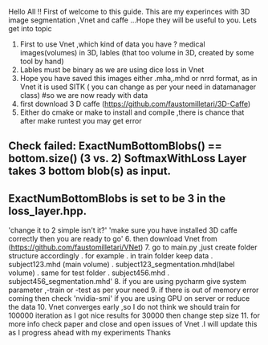 Hello All !! First of welcome to this guide. This are my experinces with 3D image segmentation ,Vnet and caffe
...Hope they will be useful to you.
Lets get into topic
1. First to use Vnet ,which kind of data you have ? medical images(volumes) in 3D, lables (that too volume in 3D, created by some tool by hand)
2. Lables must be binary as we are using dice loss in Vnet
3. Hope you have saved this images either .mha,.mhd or nrrd format, as in Vnet it is used SITK ( you can change as per your need in datamanager class)
#so we are now ready with data
4. first download 3 D caffe
(https://github.com/faustomilletari/3D-Caffe)
5. Either do cmake or make to install and compile ,there is chance that after make runtest you may get error
 ## Check failed: ExactNumBottomBlobs() == bottom.size() (3 vs. 2) SoftmaxWithLoss Layer takes 3 bottom blob(s) as input.
 ## ExactNumBottomBlobs is set to be 3 in the loss_layer.hpp.
 'change it to 2 simple isn't it?'
'make sure you have installed 3D caffe correctly then you are ready to go'
6. then download Vnet from 
(https://github.com/faustomilletari/VNet)
7. go to main.py ,just create folder structure accordingly 
 . for example
 . in train folder keep data
 . subject123.mhd (main volume)
 . subject123_segmentation.mhd(label volume)
 . same for test folder
 . subject456.mhd 
 . subject456_segmentation.mhd' 
8. if you are using pycharm give system parameter ,-train or -test as per your need
9. if there is out of memory error coming then check 'nvidia-smi' if you are using GPU on server or reduce the data
10. Vnet converges early ,so I do not think we should train for 100000 iteration as I got nice results for 30000 then change step size
11. for more info check paper and close and open issues of Vnet .I will update this as I progress ahead with my experiments 
Thanks
